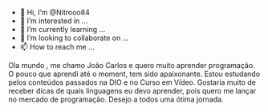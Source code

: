- 👋 Hi, I’m @Nitrooo84
- 👀 I’m interested in ...
- 🌱 I’m currently learning ...
- 💞️ I’m looking to collaborate on ...
- 📫 How to reach me ...

<!---
Nitrooo84/Nitrooo84 is a ✨ special ✨ repository because its `README.md` (this file) appears on your GitHub profile.x
You can click the Preview link to take a look at your changes.
--->
Ola mundo ,  me chamo João Carlos e quero muito aprender programação. O pouco que aprendi até o moment, tem sido apaixonante. Estou estudando pelos conteúdos passados na DIO e no Curso em Vídeo. Gostaria muito de receber dicas de quais linguagens eu devo aprender, pois quero me lançar no mercado de programação. 
Desejo a todos uma ótima jornada.
